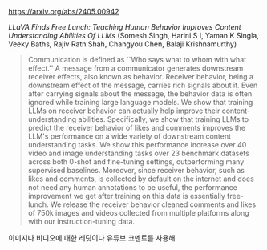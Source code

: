 https://arxiv.org/abs/2405.00942

*LLaVA Finds Free Lunch: Teaching Human Behavior Improves Content Understanding Abilities Of LLMs* (Somesh Singh, Harini S I, Yaman K Singla, Veeky Baths, Rajiv Ratn Shah, Changyou Chen, Balaji Krishnamurthy)

> Communication is defined as ``Who says what to whom with what effect.'' A message from a communicator generates downstream receiver effects, also known as behavior. Receiver behavior, being a downstream effect of the message, carries rich signals about it. Even after carrying signals about the message, the behavior data is often ignored while training large language models. We show that training LLMs on receiver behavior can actually help improve their content-understanding abilities. Specifically, we show that training LLMs to predict the receiver behavior of likes and comments improves the LLM's performance on a wide variety of downstream content understanding tasks. We show this performance increase over 40 video and image understanding tasks over 23 benchmark datasets across both 0-shot and fine-tuning settings, outperforming many supervised baselines. Moreover, since receiver behavior, such as likes and comments, is collected by default on the internet and does not need any human annotations to be useful, the performance improvement we get after training on this data is essentially free-lunch. We release the receiver behavior cleaned comments and likes of 750k images and videos collected from multiple platforms along with our instruction-tuning data.

이미지나 비디오에 대한 레딧이나 유튜브 코멘트를 사용해 